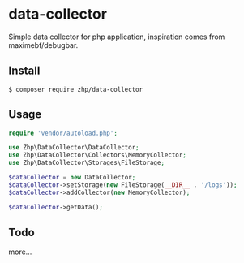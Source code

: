 # data-collector

Simple data collector for php application, inspiration comes from maximebf/debugbar.

## Install

```
$ composer require zhp/data-collector
```

## Usage

```php
require 'vendor/autoload.php';

use Zhp\DataCollector\DataCollector;
use Zhp\DataCollector\Collectors\MemoryCollector;
use Zhp\DataCollector\Storages\FileStorage;

$dataCollector = new DataCollector;
$dataCollector->setStorage(new FileStorage(__DIR__ . '/logs'));
$dataCollector->addCollector(new MemoryCollector);

$dataCollector->getData();
```

## Todo

more...
